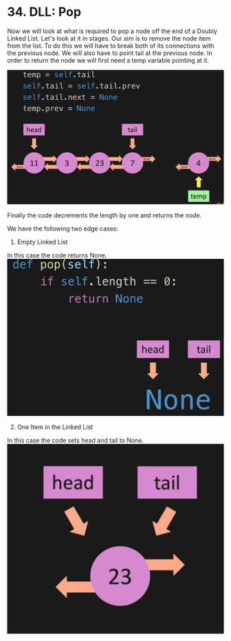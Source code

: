 # 34. DLL: Pop

Now we will look at what is required to pop a node off the end of a Doubly Linked List. Let's look at it in stages. Our aim is to remove the node item from the list. To do this we will have to break both of its connections with the previous node. We will also have to point tail at the previous node. In order to return the node we will first need a temp variable pointing at it.

![Doubly Linked List Pop End](./images/doubly-linked-list-pop-end.jpg?raw=true "Doubly Linked List Pop End")

Finally the code decrements the length by one and returns the node.

We have the following two edge cases:

1. Empty Linked List

In this case the code returns None.
![Doubly Linked List Empty](./images/doubly-linked-list-pop-end-empty.jpg?raw=true "Doubly Linked List Empty")

2. One Item in the Linked List

In this case the code sets head and tail to None.
![Doubly Linked List One Item](./images/doubly-linked-list-one-item.jpg?raw=true "Doubly Linked List One Item")

